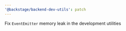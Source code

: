 ```yaml
---
'@backstage/backend-dev-utils': patch
---
```


Fix `EventEmitter` memory leak in the development utilities
